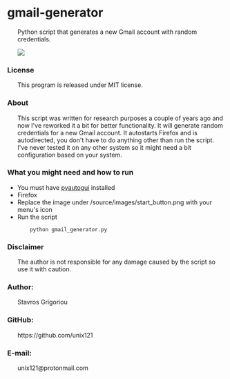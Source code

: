 <h1> gmail-generator </h1>
<ul>
	Python script that generates a new Gmail account with random credentials.

![](https://github.com/unix121/gmail-generator/blob/master/workflow/workflow.gif?raw=true)
</ul>


<h3>License</h3>
<ul>
This program is released under MIT license.
</ul>

<h3>About</h3>
<ul> This script was written for research purposes a couple of years ago and now I've reworked it a bit for better functionality. It will generate random credentials for a new Gmail account. It autostarts Firefox and is autodirected, you don't have to do anything other than run the script. I've never tested it on any other system so it might need a bit configuration based on your system.
</ul>

<h3>What you might need and how to run</h3>
<ul>
	<li> You must have <a href="https://pypi.python.org/pypi/PyAutoGUI">pyautogui</a> installed </li>
	<li> Firefox </li>
	<li> Replace the image under /source/images/start_button.png with your menu's icon</li>
	<li> Run the script 

		python gmail_generator.py	

</li>
</ul>

<h3>Disclaimer </h3>
<ul> The author is not responsible for any damage caused by the script so use it with caution.</ul>

<h3>Author:</h3> <ul>Stavros Grigoriou</ul>
<h3>GitHub:</h3> <ul>https://github.com/unix121</ul>
<h3>E-mail:</h3> <ul>unix121@protonmail.com</ul>
